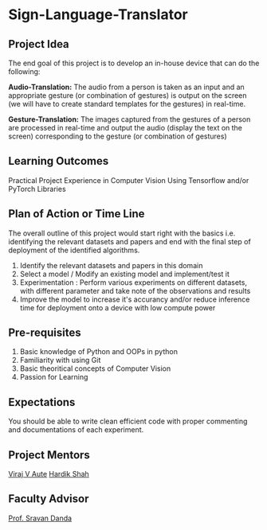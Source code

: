 # Sign-Language-Translator

## Project Idea
The end goal of this project is to develop an in-house device that can do the following:

**Audio-Translation:** The audio from a person is taken as an input and an appropriate gesture (or combination of gestures) is output on the screen (we will have to create standard templates for the gestures) in real-time.

**Gesture-Translation:** The images captured from the gestures of a person are processed in real-time and output the audio (display the text on the screen) corresponding to the gesture (or combination of gestures)

## Learning Outcomes
Practical Project Experience in Computer Vision Using Tensorflow and/or PyTorch Libraries
 
## Plan of Action or Time Line
The overall outline of this project would start right with the basics i.e. identifying the relevant datasets and papers and end with the final step of deployment of the identified algorithms. 

1) Identify the relevant datasets and papers in this domain
2) Select a model / Modify an existing model and implement/test it
3) Experimentation : Perform various experiments on different datasets, with different parameter and take note of the observations and results
4) Improve the model to increase it's accurancy and/or reduce inference time for deployment onto a device with low compute power

## Pre-requisites
1) Basic knowledge of Python and OOPs in python
2) Familiarity with using Git 
3) Basic theoritical concepts of Computer Vision 
4) Passion for Learning

## Expectations
You should be able to write clean efficient code with proper commenting and documentations of each experiment.

## Project Mentors
[Viraj V Aute](https://github.com/viraj-code1)
[Hardik Shah](https://github.com/hardik01shah)

## Faculty Advisor
[Prof. Sravan Danda](https://www.bits-pilani.ac.in/goa/dandas/profile)
